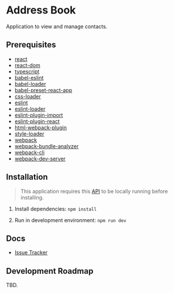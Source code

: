 # Address Book

Application to view and manage contacts.

## Prerequisites

- [react](https://www.npmjs.com/package/react)
- [react-dom](https://www.npmjs.com/package/react-dom)
- [typescript](https://www.npmjs.com/package/typescript)
- [babel-eslint](https://www.npmjs.com/package/babel-eslint)
- [babel-loader](https://www.npmjs.com/package/babel-loader)
- [babel-preset-react-app](https://www.npmjs.com/package/babel-preset-react-app)
- [css-loader](https://www.npmjs.com/package/css-loader)
- [eslint](https://www.npmjs.com/package/eslint)
- [eslint-loader](https://www.npmjs.com/package/eslint-loader)
- [eslint-plugin-import](https://www.npmjs.com/package/eslint-plugin-import)
- [eslint-plugin-react](https://www.npmjs.com/package/eslint-plugin-react)
- [html-webpack-plugin](https://www.npmjs.com/package/html-webpack-plugin)
- [style-loader](https://www.npmjs.com/package/style-loader)
- [webpack](https://www.npmjs.com/package/webpack)
- [webpack-bundle-analyzer](https://www.npmjs.com/package/webpack-bundle-analyzer)
- [webpack-cli](https://www.npmjs.com/package/webpack-cli)
- [webpack-dev-server](https://www.npmjs.com/package/webpack-dev-server)

## Installation

> This application requires this [API](https://github.com/DRampling/random-contacts-api) to be locally running before installing.

1. Install dependencies: `npm install`

2. Run in development environment: `npm run dev`

## Docs

- [Issue Tracker](https://github.com/DRampling/address-book/issues)

## Development Roadmap

TBD.
